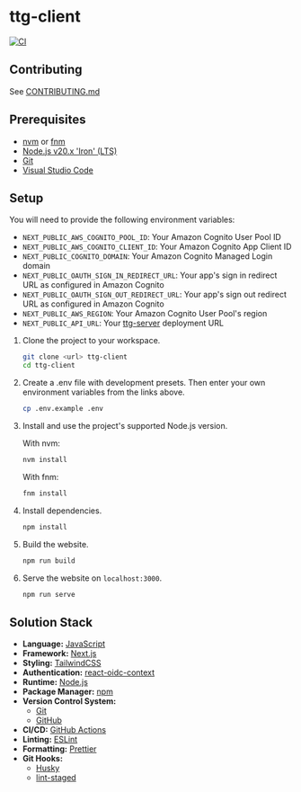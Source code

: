 # ttg-client

[![CI](https://github.com/tabletop-generator/client/actions/workflows/ci.yml/badge.svg)](https://github.com/tabletop-generator/client/actions/workflows/ci.yml)

## Contributing

See [CONTRIBUTING.md](CONTRIBUTING.md)

## Prerequisites

- [nvm](https://github.com/nvm-sh/nvm) or [fnm](https://github.com/Schniz/fnm)
- [Node.js v20.x 'Iron' (LTS)](https://nodejs.org/en)
- [Git](https://git-scm.com/)
- [Visual Studio Code](https://code.visualstudio.com/)

## Setup

You will need to provide the following environment variables:

- `NEXT_PUBLIC_AWS_COGNITO_POOL_ID`: Your Amazon Cognito User Pool ID
- `NEXT_PUBLIC_AWS_COGNITO_CLIENT_ID`: Your Amazon Cognito App Client ID
- `NEXT_PUBLIC_COGNITO_DOMAIN`: Your Amazon Cognito Managed Login domain
- `NEXT_PUBLIC_OAUTH_SIGN_IN_REDIRECT_URL`: Your app's sign in redirect URL as configured in Amazon Cognito
- `NEXT_PUBLIC_OAUTH_SIGN_OUT_REDIRECT_URL`: Your app's sign out redirect URL as configured in Amazon Cognito
- `NEXT_PUBLIC_AWS_REGION`: Your Amazon Cognito User Pool's region
- `NEXT_PUBLIC_API_URL`: Your [ttg-server](https://github.com/tabletop-generator/ttg-server/) deployment URL

1. Clone the project to your workspace.

   ```bash
   git clone <url> ttg-client
   cd ttg-client
   ```

2. Create a .env file with development presets. Then enter your own environment variables from the links above.

   ```bash
   cp .env.example .env
   ```

3. Install and use the project's supported Node.js version.

   With nvm:

   ```bash
   nvm install
   ```

   With fnm:

   ```bash
   fnm install
   ```

4. Install dependencies.

   ```bash
   npm install
   ```

5. Build the website.

   ```bash
   npm run build
   ```

6. Serve the website on `localhost:3000`.

   ```bash
   npm run serve
   ```

## Solution Stack

- **Language:** [JavaScript](https://developer.mozilla.org/en-US/docs/Web/JavaScript)
- **Framework:** [Next.js](https://nextjs.org/docs)
- **Styling:** [TailwindCSS](https://tailwindcss.com/docs/)
- **Authentication:** [react-oidc-context](https://github.com/authts/react-oidc-context?tab=readme-ov-file#documentation)
- **Runtime:** [Node.js](https://nodejs.org/docs/latest-v20.x/api/)
- **Package Manager:** [npm](https://docs.npmjs.com/)
- **Version Control System:**
  - [Git](https://git-scm.com/doc)
  - [GitHub](https://docs.github.com/)
- **CI/CD:** [GitHub Actions](https://docs.github.com/en/actions)
- **Linting:** [ESLint](https://eslint.org/docs/v8.x/)
- **Formatting:** [Prettier](https://prettier.io/docs/en/)
- **Git Hooks:**
  - [Husky](https://typicode.github.io/husky/)
  - [lint-staged](https://github.com/lint-staged/lint-staged)
